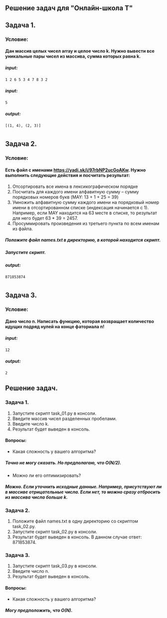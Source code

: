 Решение задач для "Онлайн-школа Т"
----------------------------------


## Задача 1.
### Условие:
#### Дан массив целых чисел array и целое число k. Нужно вывести все уникальные пары чисел из массива, сумма которых равна k.
##### input: 
```
1 2 6 5 3 4 7 8 3 2
```
##### input:
```
5
```
##### output: 
```
[(1, 4), (2, 3)]
```
#
## Задача 2.
### Условие:
#### Есть файл с именами <https://yadi.sk/i/97rbNP2ucGoAKw>. Нужно выполнить следующие действия и посчитать результат:

1. Отсортировать все имена в лексикографическом порядке
2. Посчитать для каждого имени алфавитную сумму – сумму порядковых номеров букв (MAY: 13 + 1 + 25 = 39)
3. Умножить алфавитную сумму каждого имени на порядковый номер имени в отсортированном списке (индексация начинается с 1). Например, если MAY находится на 63 месте в списке, то результат для него будет 63 * 39 = 2457.
4. Просуммировать произведения из третьего пункта по всем именам из файла.
##### Положите файл names.txt в директорию, в которой находится скрипт.
##### Запустите скрипт.
##### output: 
```
871853874
```
#
## Задача 3.
### Условие:
#### Дано число n. Написать функцию, которая возвращает количество идущих подряд нулей на конце фаториала n!
##### input: 
```
12
```
##### output: 
```
2
```
 Решение задач.
----------------
### Задача 1.
1. Запустите скрипт task_01.py в консоли.
2. Введите массив чисел разделенных пробелами.
3. Введите число k.
4. Результат будет выведен в консоль.
#### Вопросы:
 - Какая сложность у вашего алгоритма?
##### Точно не могу сказать. Но предполагаю, что O(N/2).
 - Можно ли его оптимизировать?
##### Можно. Если уточнить исходные данные. Например, присутствуют ли в массиве отрицательные числа. Если нет, то можно сразу отбросить из массива числа больше k.
### Задача 2.
1. Положите файл names.txt в одну директорию со скриптом task_02.py.
2. Запустите скрипт task_02.py в консоли.
3. Результат будет выведен в консоль. В данном случае ответ: 871853874.
### Задача 3.
1. Запустите скрипт task_03.py в консоли.
2. Введите число n.
3. Результат будет выведен в консоль.
#### Вопросы:
 - Какая сложность у вашего алгоритма?
##### Могу предположить, что O(N).
